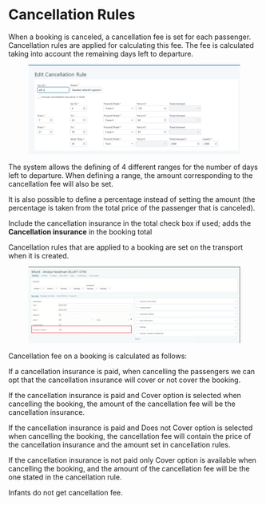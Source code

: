 # Cancellation Rules

When a booking is canceled, a cancellation fee is set for each passenger. Cancellation rules are applied for calculating this fee. The fee is calculated taking into account the remaining days left to departure.

<figure><img src=".gitbook/assets/image (26).png" alt=""><figcaption></figcaption></figure>

The system allows the defining of 4 different ranges for the number of days left to departure. When defining a range, the amount corresponding to the cancellation fee will also be set.

It is also possible to define a percentage instead of setting the amount (the percentage is taken from the total price of the passenger that is canceled).

Include the cancellation insurance in the total check box if used; adds the **Cancellation insurance** in the booking total

Cancellation rules that are applied to a booking are set on the transport when it is created.

<figure><img src=".gitbook/assets/image (6) (1) (1) (1) (1) (1).png" alt=""><figcaption></figcaption></figure>

Cancellation fee on a booking is calculated as follows:

If a cancellation insurance is paid, when cancelling the passengers we can opt that the cancellation insurance will cover or not cover the booking.

If the cancellation insurance is paid and Cover option is selected when cancelling the booking, the amount of the cancellation fee will be the cancellation insurance.

If the cancellation insurance is paid and Does not Cover option is selected when cancelling the booking, the cancellation fee will contain the price of the cancellation insurance and the amount set in cancellation rules.

If the cancellation insurance is not paid only Cover option is available when cancelling the booking, and the amount of the cancellation fee will be the one stated in the cancellation rule.

Infants do not get cancellation fee.
